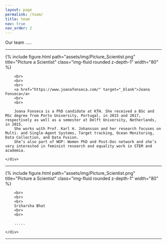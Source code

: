 ```yaml
---
layout: page
permalink: /team/
title: team
nav: true
nav_order: 2
---
```


Our team .....

-----------------------------------------------------------------------

<div class="row justify-content-sm-center">
    <div class="col-sm-4 mt-3 mt-md-0">
        {% include figure.html path="assets/img/Picture_Scientist.png" title="Picture a Scientist" class="img-fluid rounded z-depth-1" width="80" %}
    </div>
    <div class="col-sm-6 mt-3 mt-md-0">

        <br>
        <br>
        <br>
        <a href="https://www.joanafonseca.com/" target="_blank">Joana Fonseca</a>
        <br>
        <br>

        Joana Fonseca is a PhD candidate at KTH. She received a BSc and MSc degree from Porto University, Portugal, in 2015 and 2017, respectively as well as a semester at Delft University, Netherlands, in 2015. 
        She works with Prof. Karl H. Johansson and her research focuses on Multi- and Single-Agent Systems, Target tracking, Ocean Monitoring, Data Collection, and Data Fusion. 
        She’s also part of WOP: Women PhD and Post-Doc network and she’s very interested in feminist research and equality work in STEM and academia.

    </div>
</div>

-----------------------------------------------------------------------

<div class="row justify-content-sm-center">
    <div class="col-sm-4 mt-3 mt-md-0">
        {% include figure.html path="assets/img/Picture_Scientist.png" title="Picture a Scientist" class="img-fluid rounded z-depth-1" width="80" %}
    </div>
    <div class="col-sm-6 mt-3 mt-md-0">

        <br>
        <br>
        <br>
        Sriharsha Bhat
        <br>
        <br>

        .....

    </div>
</div>

-------------------------------------------------
